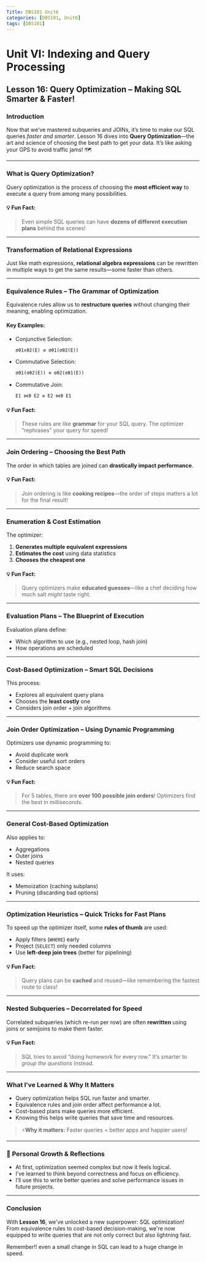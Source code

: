 ```yaml
---
Title: DBS101 Unit6  
categories: [DBS101, Unit6]  
tags: [DBS101]  
---
```


# Unit VI: Indexing and Query Processing
## Lesson 16: Query Optimization – Making SQL Smarter & Faster!

### Introduction

Now that we’ve mastered subqueries and JOINs, it’s time to make our SQL queries *faster and smarter*. Lesson 16 dives into **Query Optimization**—the art and science of choosing the best path to get your data. It’s like asking your GPS to avoid traffic jams! 🗺️

---

### What is Query Optimization?

Query optimization is the process of choosing the **most efficient way** to execute a query from among many possibilities.

#### 💡 Fun Fact:
> Even simple SQL queries can have **dozens of different execution plans** behind the scenes!

---

### Transformation of Relational Expressions

Just like math expressions, **relational algebra expressions** can be rewritten in multiple ways to get the same results—some faster than others.

---

### Equivalence Rules – The Grammar of Optimization 

Equivalence rules allow us to **restructure queries** without changing their meaning, enabling optimization.

#### Key Examples:
- Conjunctive Selection:
  ```sql
  σθ1∧θ2(E) ≡ σθ1(σθ2(E))
  ```
- Commutative Selection:
  ```sql
  σθ1(σθ2(E)) ≡ σθ2(σθ1(E))
  ```
- Commutative Join:
  ```sql
  E1 ⋈θ E2 ≡ E2 ⋈θ E1
  ```

#### 💡 Fun Fact:
> These rules are like **grammar** for your SQL query. The optimizer “rephrases” your query for speed!

---

### Join Ordering – Choosing the Best Path 

The order in which tables are joined can **drastically impact performance**.

#### 💡 Fun Fact:
> Join ordering is like **cooking recipes**—the order of steps matters a lot for the final result!

---

### Enumeration & Cost Estimation 

The optimizer:
1. **Generates multiple equivalent expressions**
2. **Estimates the cost** using data statistics
3. **Chooses the cheapest one**

#### 💡 Fun Fact:
> Query optimizers make **educated guesses**—like a chef deciding how much salt *might* taste right. 

---

### Evaluation Plans – The Blueprint of Execution 

Evaluation plans define:
- Which algorithm to use (e.g., nested loop, hash join)
- How operations are scheduled

---

### Cost-Based Optimization – Smart SQL Decisions 

This process:
- Explores all equivalent query plans
- Chooses the **least costly** one
- Considers join order + join algorithms

---

### Join Order Optimization – Using Dynamic Programming 

Optimizers use dynamic programming to:
- Avoid duplicate work
- Consider useful sort orders
- Reduce search space

#### 💡 Fun Fact:
> For 5 tables, there are **over 100 possible join orders**! Optimizers find the best in milliseconds.

---

### General Cost-Based Optimization 

Also applies to:
- Aggregations
- Outer joins
- Nested queries

It uses:
- Memoization (caching subplans)
- Pruning (discarding bad options)

---

### Optimization Heuristics – Quick Tricks for Fast Plans 

To speed up the optimizer itself, some **rules of thumb** are used:
- Apply filters (`WHERE`) early  
- Project (`SELECT`) only needed columns  
- Use **left-deep join trees** (better for pipelining)

#### 💡 Fun Fact:
> Query plans can be **cached** and reused—like remembering the fastest route to class! 

---

### Nested Subqueries – Decorrelated for Speed

Correlated subqueries (which re-run per row) are often **rewritten** using joins or semijoins to make them faster.

#### 💡 Fun Fact:
> SQL tries to avoid “doing homework for every row.” It’s smarter to *group the questions* instead. 

---
### What I’ve Learned & Why It Matters
- Query optimization helps SQL run faster and smarter.
- Equivalence rules and join order affect performance a lot.
- Cost-based plans make queries more efficient.
- Knowing this helps write queries that save time and resources.

>⚡**Why it matters:** Faster queries = better apps and happier users!
---

### 🌱 Personal Growth & Reflections
- At first, optimization seemed complex but now it feels logical.
- I’ve learned to think beyond correctness and focus on efficiency.
- I’ll use this to write better queries and solve performance issues in future projects.

---

### Conclusion

With **Lesson 16**, we've unlocked a new superpower: SQL optimization!  
From equivalence rules to cost-based decision-making, we're now equipped to write queries that are not only correct but also lightning fast. 

Remember!! even a small change in SQL can lead to a huge change in speed.